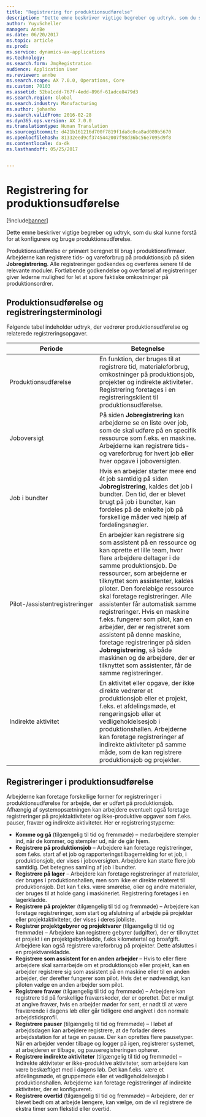 ```yaml
---
title: "Registrering for produktionsudførelse"
description: "Dette emne beskriver vigtige begreber og udtryk, som du skal kunne forstå for at konfigurere og bruge produktionsudførelse."
author: YuyuScheller
manager: AnnBe
ms.date: 06/20/2017
ms.topic: article
ms.prod: 
ms.service: dynamics-ax-applications
ms.technology: 
ms.search.form: JmgRegistration
audience: Application User
ms.reviewer: annbe
ms.search.scope: AX 7.0.0, Operations, Core
ms.custom: 70103
ms.assetid: 52ba1cdd-767f-4edd-896f-61adce8479d3
ms.search.region: Global
ms.search.industry: Manufacturing
ms.author: johanho
ms.search.validFrom: 2016-02-28
ms.dyn365.ops.version: AX 7.0.0
ms.translationtype: Human Translation
ms.sourcegitcommit: d421b161216d700f7819f1da8c0ca8ad089b5670
ms.openlocfilehash: 81332eed9cf3745442007f98d36bc56e7095d9f8
ms.contentlocale: da-dk
ms.lasthandoff: 05/25/2017


---
```


# <a name="registration-for-manufacturing-execution"></a>Registrering for produktionsudførelse

[!include[banner](../includes/banner.md)]


Dette emne beskriver vigtige begreber og udtryk, som du skal kunne forstå for at konfigurere og bruge produktionsudførelse. 

Produktionsudførelse er primært beregnet til brug i produktionsfirmaer. Arbejderne kan registrere tids- og vareforbrug på produktionsjob på siden **Jobregistrering**. Alle registreringer godkendes og overføres senere til de relevante moduler. Fortløbende godkendelse og overførsel af registreringer giver lederne mulighed for let at spore faktiske omkostninger på produktionsordrer.

## <a name="manufacturing-execution-and-registration-terminology"></a>Produktionsudførelse og registreringsterminologi
Følgende tabel indeholder udtryk, der vedrører produktionsudførelse og relaterede registreringsopgaver.

| Periode                          | Betegnelse                                                                                                                                                                                                                                                                                                                                                                                                                                                                                                                                                                                           |
|-------------------------------|-------------------------------------------------------------------------------------------------------------------------------------------------------------------------------------------------------------------------------------------------------------------------------------------------------------------------------------------------------------------------------------------------------------------------------------------------------------------------------------------------------------------------------------------------------------------------------------------------------|
| Produktionsudførelse       | En funktion, der bruges til at registrere tid, materialeforbrug, omkostninger på produktionsjob, projekter og indirekte aktiviteter. Registrering foretages i en registreringsklient til produktionsudførelse.                                                                                                                                                                                                                                                                                                                                                                                                   |
| Joboversigt                      | På siden **Jobregistrering** kan arbejderne se en liste over job, som de skal udføre på en specifik ressource som f.eks. en maskine. Arbejderne kan registrere tids- og vareforbrug for hvert job eller hver opgave i joboversigten.                                                                                                                                                                                                                                                                                                                                                                           |
| Job i bundter                  | Hvis en arbejder starter mere end ét job samtidig på siden **Jobregistrering**, kaldes det job i bundter. Den tid, der er blevet brugt på job i bundter, kan fordeles på de enkelte job på forskellige måder ved hjælp af fordelingsnøgler.                                                                                                                                                                                                                                                                                                                                                         |
| Pilot-/assistentregistreringer | En arbejder kan registrere sig som assistent på en ressource og kan oprette et lille team, hvor flere arbejdere deltager i de samme produktionsjob. De ressourcer, som arbejderne er tilknyttet som assistenter, kaldes piloter. Den foreløbige ressource skal foretage registreringer. Alle assistenter får automatisk samme registreringer. Hvis en maskine f.eks. fungerer som pilot, kan en arbejder, der er registreret som assistent på denne maskine, foretage registreringer på siden **Jobregistrering**, så både maskinen og de arbejdere, der er tilknyttet som assistenter, får de samme registreringer. |
| Indirekte aktivitet             | En aktivitet eller opgave, der ikke direkte vedrører et produktionsjob eller et projekt, f.eks. et afdelingsmøde, et rengøringsjob eller et vedligeholdelsesjob i produktionshallen. Arbejderne kan foretage registreringer af indirekte aktiviteter på samme måde, som de kan registrere produktionsjob og projekter.                                                                                                                                                                                                                                                                                                |

## <a name="registrations-in-manufacturing-execution"></a>Registreringer i produktionsudførelse
Arbejderne kan foretage forskellige former for registreringer i produktionsudførelse for arbejde, der er udført på produktionsjob. Afhængig af systemopsætningen kan arbejdere eventuelt også foretage registreringer på projektaktiviteter og ikke-produktive opgaver som f.eks. pauser, fravær og indirekte aktiviteter. Her er registreringstyperne:

-   **Komme og gå** (tilgængelig til tid og fremmøde) – medarbejdere stempler ind, når de kommer, og stempler ud, når de går hjem.
-   **Registrere på produktionsjob** – Arbejdere kan foretage registreringer, som f.eks. start af et job og rapporteringstilbagemelding for et job, i produktionsjob, der vises i joboversigten. Arbejdere kan starte flere job samtidig. Det betegnes samling af job i bundter.
-   **Registrere på lager** – Arbejdere kan foretage registreringer af materialer, der bruges i produktionshallen, men som ikke er direkte relateret til produktionsjob. Det kan f.eks. være smørelse, olier og andre materialer, der bruges til at holde gang i maskineriet. Registrering foretages i en lagerkladde.
-   **Registrere på projekter** (tilgængelig til tid og fremmøde) – Arbejdere kan foretage registreringer, som start og afslutning af arbejde på projekter eller projektaktiviteter, der vises i deres jobliste.
-   **Registrer projektgebyrer og projektvarer** (tilgængelig til tid og fremmøde) – Arbejdere kan registrere gebyrer (udgifter), der er tilknyttet et projekt i en projektgebyrkladde, f.eks kilometertal og broafgift. Arbejdere kan også registrere vareforbrug på projekter. Dette afsluttes i en projektvarekladde.
-   **Registrere som assistent for en anden arbejder** – Hvis to eller flere arbejdere skal samarbejde om et produktionsjob eller projekt, kan en arbejder registrere sig som assistent på en maskine eller til en anden arbejder, der derefter fungerer som pilot. Hvis det er nødvendigt, kan piloten vælge en anden arbejder som pilot.
-   **Registrere fravær** (tilgængelig til tid og fremmøde) – Arbejdere kan registrere tid på forskellige fraværskoder, der er oprettet. Det er muligt at angive fravær, hvis en arbejder møder for sent, er nødt til at være fraværende i dagens løb eller går tidligere end angivet i den normale arbejdstidsprofil.
-   **Registrere pauser** (tilgængelig til tid og fremmøde) – I løbet af arbejdsdagen kan arbejdere registrere, at de forlader deres arbejdsstation for at tage en pause. Der kan oprettes flere pausetyper. Når en arbejder vender tilbage og logger på igen, registrerer systemet, at arbejderen er tilbage, og pauseregistreringen ophører.
-   **Registrere indirekte aktiviteter** (tilgængelig til tid og fremmøde) – Indirekte aktiviteter er ikke-produktive aktiviteter, som arbejdere kan være beskæftiget med i dagens løb. Det kan f.eks. være et afdelingsmøde, et gruppemøde eller et vedligeholdelsesjob i produktionshallen. Arbejderne kan foretage registreringer af indirekte aktiviteter, der er konfigureret.
-   **Registrere overtid** (tilgængelig til tid og fremmøde) – Arbejdere, der er blevet bedt om at arbejde længere, kan vælge, om de vil registrere de ekstra timer som flekstid eller overtid.






